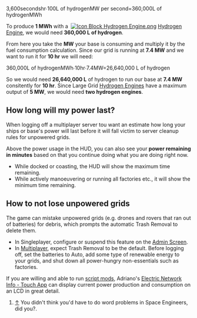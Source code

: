 
3,600secondshr∙100L of hydrogenMW per second\=360,000L of hydrogenMWh

  
To produce **1 MWh** with a  [![Icon Block Hydrogen Engine.png](https://spaceengineers.wiki.gg/images/thumb/3/34/Icon_Block_Hydrogen_Engine.png/21px-Icon_Block_Hydrogen_Engine.png?7bc9a7)](https://spaceengineers.wiki.gg/wiki/Hydrogen_Engine "Hydrogen Engine") [Hydrogen Engine](https://spaceengineers.wiki.gg/wiki/Hydrogen_Engine "Hydrogen Engine"), we would need **360,000 L of hydrogen**.

  
From here you take the **MW** your base is consuming and multiply it by the fuel consumption calculation. Since our grid is running at **7.4 MW** and we want to run it for **10 hr** we will need:

360,000L of hydrogenMWh∙10hr∙7.4MW\=26,640,000 L of hydrogen

  
So we would need **26,640,000 L** of hydrogen to run our base at **7.4 MW** consitently for **10 hr**. Since Large Grid [Hydrogen Engines](https://spaceengineers.wiki.gg/wiki/Hydrogen_Engine "Hydrogen Engine") have a maximum output of **5 MW**, we would need **two hydrogen engines**.

## How long will my power last?

When logging off a multiplayer server tou want an estimate how long your ships or base's power will last before it will fall victim to server cleanup rules for unpowered grids.

Above the power usage in the HUD, you can also see your **power remaining in minutes** based on that you continue doing what you are doing right now.

*   While docked or coasting, the HUD will show the maximum time remaining.
*   While actively manoeuvering or running all factories etc., it will show the minimum time remaining.

## How to not lose unpowered grids

The game can mistake unpowered grids (e.g. drones and rovers that ran out of batteries) for debris, which prompts the automatic Trash Removal to delete them.

*   In Singleplayer, configure or suspend this feature on the [Admin Screen](https://spaceengineers.wiki.gg/wiki/Admin_Screen "Admin Screen").
*   In [Multiplayer](https://spaceengineers.wiki.gg/wiki/Multiplayer "Multiplayer"), expect Trash Removal to be the default. Before logging off, set the batteries to Auto, add some type of renewable energy to your grids, and shut down all power-hungry non-essentials such as factories.

If you are willing and able to run [script mods](https://spaceengineers.wiki.gg/wiki/Mods "Mods"), Adriano's [Electric Network Info - Touch App](https://steamcommunity.com/sharedfiles/filedetails/?id=2917216762) can display current power production and consumption on an LCD in great detail.

1.  [↑](#cite_ref-Sarcasm_1-0 "Jump up") You didn't think you'd have to do word problems in Space Engineers, did you?.
